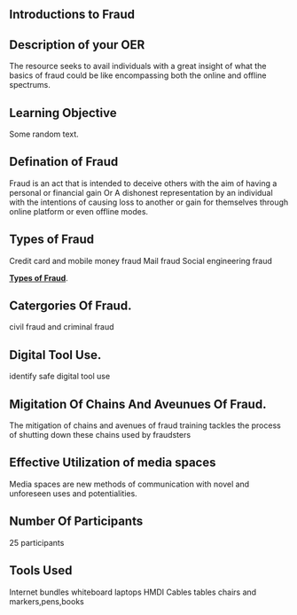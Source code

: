 ## Introductions to Fraud

## Description of your OER
The resource seeks to avail individuals with a great insight of what the basics of fraud could be like encompassing both the online and offline spectrums.

## Learning Objective 
Some random text.
## Defination of Fraud
Fraud is an act that is intended to deceive others with the aim of having a personal or financial gain Or A dishonest representation by an individual with the intentions of causing loss to another or gain for themselves through online platform or even offline modes.

## Types of Fraud
Credit card and mobile money fraud
Mail fraud
Social engineering fraud

[**Types of Fraud**](types_of_fraud.md).

## Catergories Of Fraud.
civil fraud and 
criminal fraud
## Digital Tool Use.
identify safe digital tool use
## Migitation Of Chains And Aveunues Of Fraud.
The mitigation of chains and avenues of fraud training tackles the process of shutting down these chains used by fraudsters 
## Effective Utilization of media spaces
Media spaces are new methods of communication with novel and unforeseen uses and potentialities.
  
## Number Of Participants 
25 participants
## Tools Used
Internet bundles
whiteboard
laptops
HMDI Cables
tables
chairs and
markers,pens,books



